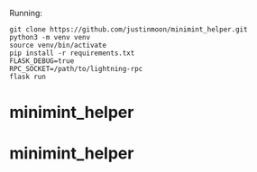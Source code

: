 
Running:

```
git clone https://github.com/justinmoon/minimint_helper.git
python3 -m venv venv
source venv/bin/activate
pip install -r requirements.txt
FLASK_DEBUG=true
RPC_SOCKET=/path/to/lightning-rpc
flask run
```
# minimint_helper
# minimint_helper
